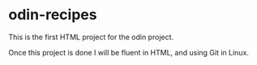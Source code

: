 # odin-recipes
This is the first HTML project for the odin project.

Once this project is done I will be fluent in HTML, and using Git in Linux.